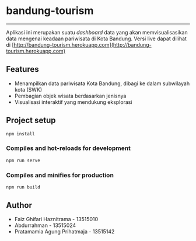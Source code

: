 # bandung-tourism
-------------------
Aplikasi ini merupakan suatu *dashboard* data yang akan memvisualisasikan data mengenai keadaan pariwisata di Kota Bandung.
Versi live dapat dilihat di [http://bandung-tourism.herokuapp.com](http://bandung-tourism.herokuapp.com)

## Features
- Menampilkan data pariwisata Kota Bandung, dibagi ke dalam subwilayah kota (SWK)
- Pembagian objek wisata berdasarkan jenisnya
- Visualisasi interaktif yang mendukung eksplorasi

## Project setup
```
npm install
```

### Compiles and hot-reloads for development
```
npm run serve
```

### Compiles and minifies for production
```
npm run build
```

## Author
- Faiz Ghifari Haznitrama - 13515010
- Abdurrahman - 13515024
- Pratamamia Agung Prihatmaja - 13515142


